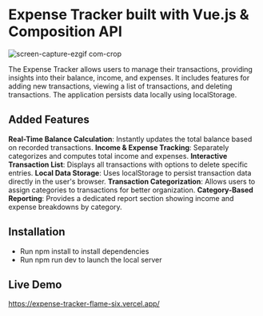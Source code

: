 # Expense Tracker built with Vue.js & Composition API

![screen-capture-ezgif com-crop](https://github.com/sreya-satheesh/expense-tracker/assets/168891722/14f8cf66-1c4b-4d66-a246-e849ce31d226)

The Expense Tracker allows users to manage their transactions, providing insights into their balance, income, and expenses. It includes features for adding new transactions, viewing a list of transactions, and deleting transactions. The application persists data locally using localStorage.

## Added Features

**Real-Time Balance Calculation**: Instantly updates the total balance based on recorded transactions.
**Income & Expense Tracking**: Separately categorizes and computes total income and expenses.
**Interactive Transaction List**: Displays all transactions with options to delete specific entries.
**Local Data Storage**: Uses localStorage to persist transaction data directly in the user's browser.
**Transaction Categorization**: Allows users to assign categories to transactions for better organization.
**Category-Based Reporting**: Provides a dedicated report section showing income and expense breakdowns by category.

## Installation

- Run npm install to install dependencies
- Run npm run dev to launch the local server

## Live Demo

https://expense-tracker-flame-six.vercel.app/

